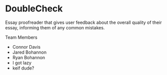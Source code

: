 # DoubleCheck
Essay proofreader that gives user feedback about the overall quality of their essay, informing them of any common mistakes.

Team Members

* Connor Davis
* Jared Bohannon
* Ryan Bohannon
* I got lazy
* keif dude?
